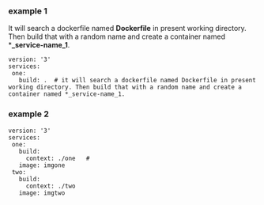 ### example 1 
It will search a dockerfile named **Dockerfile** in present working directory. Then build that with a random name and create a container named ***_service-name_1**.
```
version: '3' 
services: 
 one: 
   build: .  # it will search a dockerfile named Dockerfile in present working directory. Then build that with a random name and create a container named *_service-name_1.
```


### example 2 
```
version: '3'
services:
 one:
   build:
     context: ./one   # 
   image: imgone
 two:
   build:
     context: ./two
   image: imgtwo
```
